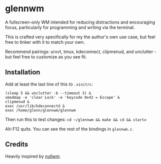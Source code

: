 # glennwm
A fullscreen-only WM intended for reducing distractions and encouraging focus, particularly for programming and writing via the terminal.

This is crafted very specifically for my the author's own use case, but feel free to tinker with it to match your own.

Recommend pairings: urxvt, tmux, kdeconnect, clipmenud, and unclutter - but feel free to customize as you see fit.

## Installation
Add at least the last line of this to `.xinitrc`:
```
(sleep 5 && unclutter -b --timeout 3) &
xmodmap -e 'clear Lock' -e 'keycode 0x42 = Escape' &
clipmenud &
exec /usr/lib/kdeconnectd &
exec /home/glenn/glennwm/glennwm
```

Then run this to test changes:
```cd ~/glennwm && make && cd && startx```

Alt-F12 quits. You can see the rest of the bindings in `glennwm.c`.

## Credits
Heavily inspired by [nullwm](https://github.com/DebianJoe/nullWM).
